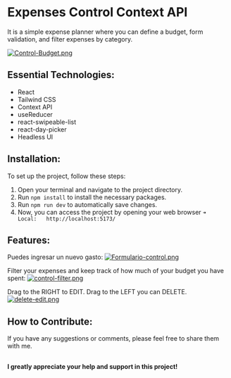 # Expenses Control Context API

It is a simple expense planner where you can define a budget, form validation, and filter expenses by category.

[![Control-Budget.png](https://i.postimg.cc/Pq22y8c5/Control-Budget.png)](https://postimg.cc/94wdFzC6)

## Essential Technologies:
- React
- Tailwind CSS
- Context API
- useReducer
- react-swipeable-list
- react-day-picker
- Headless UI

## Installation:

To set up the project, follow these steps:

1. Open your terminal and navigate to the project directory.
2. Run `npm install` to install the necessary packages.
3. Run `npm run dev` to automatically save changes.
5. Now, you can access the project by opening your web browser `➜  Local:   http://localhost:5173/`

## Features:
Puedes ingresar un nuevo gasto:
[![Formulario-control.png](https://i.postimg.cc/K8GJ8qL4/Formulario-control.png)](https://postimg.cc/rKHSh9fL)

Filter your expenses and keep track of how much of your budget you have spent:
[![control-filter.png](https://i.postimg.cc/brCFnrMD/control-filter.png)](https://postimg.cc/YLF3KrtM)

Drag to the RIGHT to EDIT.
Drag to the LEFT you can DELETE.
[![delete-edit.png](https://i.postimg.cc/mrQwWjY2/delete-edit.png)](https://postimg.cc/8FzWhhXq)


## How to Contribute:

If you have any suggestions or comments, please feel free to share them with me.

## 

 **I greatly appreciate your help and support in this project!**

